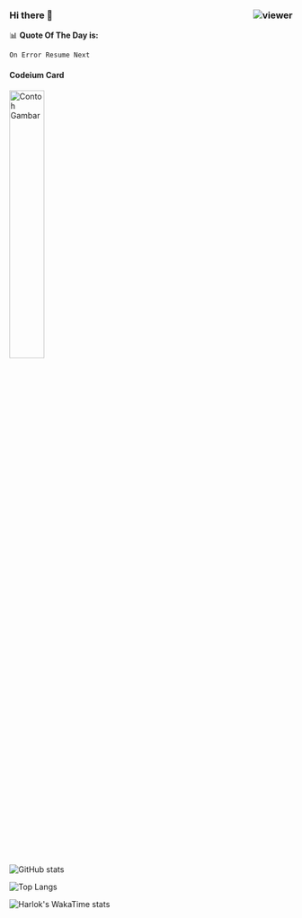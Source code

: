 ### Hi there 👋 <img align="right" src="https://komarev.com/ghpvc/?username=azhe403&style=for-the-badge" alt="viewer" />


📊 **Quote Of The Day is:**
```
On Error Resume Next
```

#### Codeium Card
<img src="https://codeium.com/profile/azhe403/card.png" alt="Contoh Gambar" width="35%"/>

![GitHub stats](https://github-readme-stats.vercel.app/api?username=azhe403&show_icons=true&show=reviews,discussions_started,discussions_answered,prs_merged,prs_merged_percentage&theme=radical)

![Top Langs](https://github-readme-stats.vercel.app/api/top-langs/?username=azhe403&show_icons=true&layout=compact&langs_count=15&theme=radical)

![Harlok's WakaTime stats](https://github-readme-stats.vercel.app/api/wakatime?username=azhe403&layout=compact&theme=radical)
